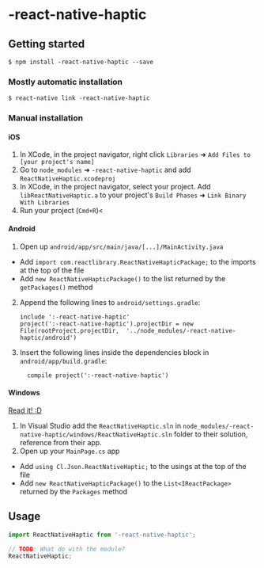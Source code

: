 
# -react-native-haptic

## Getting started

`$ npm install -react-native-haptic --save`

### Mostly automatic installation

`$ react-native link -react-native-haptic`

### Manual installation


#### iOS

1. In XCode, in the project navigator, right click `Libraries` ➜ `Add Files to [your project's name]`
2. Go to `node_modules` ➜ `-react-native-haptic` and add `ReactNativeHaptic.xcodeproj`
3. In XCode, in the project navigator, select your project. Add `libReactNativeHaptic.a` to your project's `Build Phases` ➜ `Link Binary With Libraries`
4. Run your project (`Cmd+R`)<

#### Android

1. Open up `android/app/src/main/java/[...]/MainActivity.java`
  - Add `import com.reactlibrary.ReactNativeHapticPackage;` to the imports at the top of the file
  - Add `new ReactNativeHapticPackage()` to the list returned by the `getPackages()` method
2. Append the following lines to `android/settings.gradle`:
  	```
  	include ':-react-native-haptic'
  	project(':-react-native-haptic').projectDir = new File(rootProject.projectDir, 	'../node_modules/-react-native-haptic/android')
  	```
3. Insert the following lines inside the dependencies block in `android/app/build.gradle`:
  	```
      compile project(':-react-native-haptic')
  	```

#### Windows
[Read it! :D](https://github.com/ReactWindows/react-native)

1. In Visual Studio add the `ReactNativeHaptic.sln` in `node_modules/-react-native-haptic/windows/ReactNativeHaptic.sln` folder to their solution, reference from their app.
2. Open up your `MainPage.cs` app
  - Add `using Cl.Json.ReactNativeHaptic;` to the usings at the top of the file
  - Add `new ReactNativeHapticPackage()` to the `List<IReactPackage>` returned by the `Packages` method


## Usage
```javascript
import ReactNativeHaptic from '-react-native-haptic';

// TODO: What do with the module?
ReactNativeHaptic;
```
  